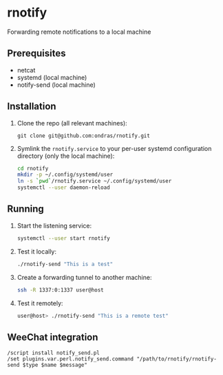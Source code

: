 # rnotify
Forwarding remote notifications to a local machine

## Prerequisites
  * netcat
  * systemd (local machine)
  * notify-send (local machine)

## Installation
1. Clone the repo (all relevant machines):

    ```
    git clone git@github.com:ondras/rnotify.git
    ```

1. Symlink the `rnotify.service` to your per-user systemd configuration directory (only the local machine):

    ```bash
    cd rnotify
    mkdir -p ~/.config/systemd/user
    ln -s `pwd`/rnotify.service ~/.config/systemd/user
    systemctl --user daemon-reload
    ```

## Running
1. Start the listening service:

    ```bash
    systemctl --user start rnotify
    ```
    
1. Test it locally:

    ```bash
    ./rnotify-send "This is a test"
    ```
    
1. Create a forwarding tunnel to another machine:

    ```bash
    ssh -R 1337:0:1337 user@host
    ```

1. Test it remotely:
   ```bash
   user@host> ./rnotify-send "This is a remote test"
   ```
   
## WeeChat integration
```
/script install notify_send.pl
/set plugins.var.perl.notify_send.command "/path/to/rnotify/rnotify-send $type $name $message"
```
